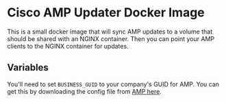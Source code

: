 # Cisco AMP Updater Docker Image

This is a small docker image that will sync AMP updates to a volume that should be shared with an NGINX container. Then you can point your AMP clients to the NGINX container for updates.

## Variables

You'll need to set `BUSINESS_GUID` to your company's GUID for AMP. You can get this by downloading the config file from [AMP here](https://console.amp.cisco.com/tetra_update).
